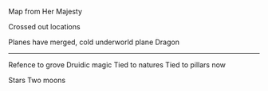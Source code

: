 Map from Her Majesty

Crossed out locations

Planes have merged, cold underworld plane
Dragon

---
Refence to grove
Druidic magic
Tied to natures
Tied to pillars now

Stars
Two moons 